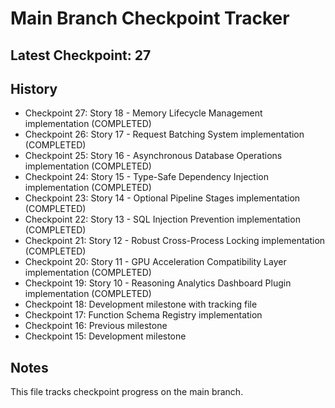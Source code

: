 # Main Branch Checkpoint Tracker

## Latest Checkpoint: 27

## History
- Checkpoint 27: Story 18 - Memory Lifecycle Management implementation (COMPLETED)
- Checkpoint 26: Story 17 - Request Batching System implementation (COMPLETED)
- Checkpoint 25: Story 16 - Asynchronous Database Operations implementation (COMPLETED)
- Checkpoint 24: Story 15 - Type-Safe Dependency Injection implementation (COMPLETED)
- Checkpoint 23: Story 14 - Optional Pipeline Stages implementation (COMPLETED)
- Checkpoint 22: Story 13 - SQL Injection Prevention implementation (COMPLETED)
- Checkpoint 21: Story 12 - Robust Cross-Process Locking implementation (COMPLETED)
- Checkpoint 20: Story 11 - GPU Acceleration Compatibility Layer implementation (COMPLETED)
- Checkpoint 19: Story 10 - Reasoning Analytics Dashboard Plugin implementation (COMPLETED)
- Checkpoint 18: Development milestone with tracking file
- Checkpoint 17: Function Schema Registry implementation
- Checkpoint 16: Previous milestone
- Checkpoint 15: Development milestone

## Notes
This file tracks checkpoint progress on the main branch.
